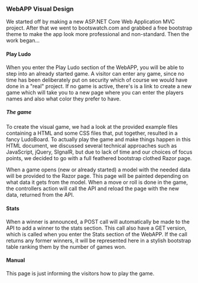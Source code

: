 ### WebAPP Visual Design

We started off by making a new ASP.NET Core Web Application MVC project. After that we went to bootswatch.com and grabbed a free bootstrap theme to make the app look more professional and non-standard. Then the work began...

#### Play Ludo

When you enter the Play Ludo section of the WebAPP, you will be able to step into an already started game. A visitor can enter any game, since no time has been deliberately put on security which of course we would have done in a "real" project. If no game is active, there's is a link to create a new game which will take you to a new page where you can enter the players names and also what color they prefer to have.

##### The game

To create the visual game, we had a look at the provided example files containing a HTML and some CSS files that, put together, resulted in a fancy LudoBoard. To actually play the game and make things happen in this HTML document, we discussed several technical approaches such as JavaScript, jQuery, SIgnalR, but due to lack of time and our choices of focus points, we decided to go with a full feathered bootstrap clothed Razor page.

When a game opens (new or already started) a model with the needed data will be provided to the Razor page. This page will be painted depending on what data it gets from the model. When a move or roll is done in the game, the controllers action will call the API and reload the page with the new data, returned from the API.

#### Stats

When a winner is announced, a POST call will automatically be made to the API to add a winner to the stats section. This call also have a GET version, which is called when you enter the Stats section of the WebAPP. If the call returns any former winners, it will be represented here in a stylish bootstrap table ranking them by the number of games won.

#### Manual

This page is just informing the visitors how to play the game.